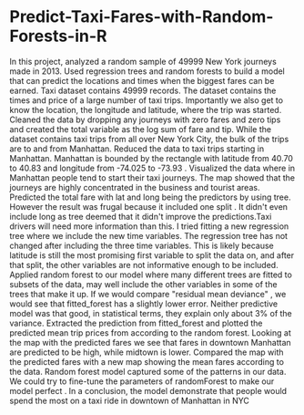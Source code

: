 # Predict-Taxi-Fares-with-Random-Forests-in-R

In this project,  analyzed a random sample of 49999 New York journeys made in 2013. Used regression trees and random forests to build a model that can predict the locations and times when the biggest fares can be earned.  Taxi dataset contains 49999 records.  The dataset contains the times and price of a large number of taxi trips. Importantly we also get to know the location, the longitude and latitude, where the trip was started. Cleaned the data  by dropping any journeys with zero fares and zero tips and created the total variable as the log sum of fare and tip.  While the dataset contains taxi trips from all over New York City, the bulk of the trips are to and from Manhattan.  Reduced the data to taxi trips starting in Manhattan.  Manhattan is bounded by the rectangle with 
latitude from 40.70 to 40.83 and longitude from -74.025 to -73.93 .  Visualized the data  where in Manhattan people tend to start their taxi journeys. The map  showed that the journeys are highly concentrated in the business and tourist areas.  Predicted the total fare with lat and long being the predictors by using tree. However the result was frugal because  it included one split . It didn't even include long as tree deemed that it didn't improve the predictions.Taxi drivers will need more information than this.  I tried fitting a new regression tree where we include the new time variables. The regression tree has not changed after including the three time variables. This is likely because latitude is still the most promising first variable to split the data on, and after that split, the other variables are not informative enough to be included. Applied random forest to our model where many different trees are fitted to subsets of the data, may well include the other variables in some of the trees that make it up.  If we would compare "residual mean deviance" , we would see that fitted_forest has a slightly lower error.  Neither predictive model was that good, in statistical terms, they explain only about 3% of the variance. Extracted the prediction from fitted_forest and plotted the predicted mean trip prices from according to the random forest. Looking at the map with the predicted fares we see that fares in downtown Manhattan are predicted to be high, while midtown is lower. Compared the map with the predicted fares with a new map showing the mean fares according to the data. Random forest model captured some of the patterns in our data. We could try to fine-tune the parameters of randomForest to make our model perfect . In a conclusion, the  model demonstrate that people would  spend the most on a taxi ride in downtown of Manhattan in NYC 
